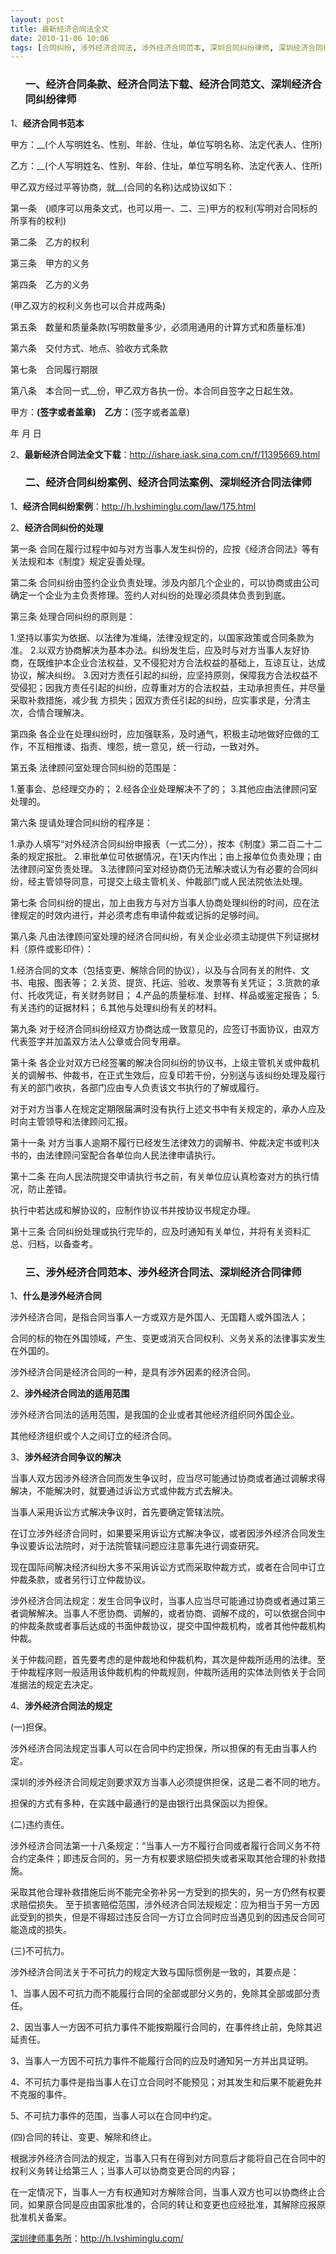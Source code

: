 ```yaml
---
layout: post
title: 最新经济合同法全文
date: 2010-11-06 10:06
tags: [合同纠纷, 涉外经济合同法, 涉外经济合同范本, 深圳合同纠纷律师, 深圳经济合同律师, 深圳经济合同法律师, 深圳经济合同纠纷律师, 经济合同条款, 经济合同法下载, 经济合同法案例, 经济合同纠纷案例, 经济合同范文]
---
```

<ol>
<h3>一、经济合同条款、经济合同法下载、经济合同范文、深圳经济合同纠纷律师</h3>
</ol>
1、<strong>经济合同书范本</strong>

甲方：__(个人写明姓名、性别、年龄、住址，单位写明名称、法定代表人、住所)

乙方：__(个人写明姓名、性别、年龄、住址，单位写明名称、法定代表人、住所)

甲乙双方经过平等协商，就__(合同的名称)达成协议如下：

第一条　(顺序可以用条文式，也可以用一、二、三)甲方的权利(写明对合同标的所享有的权利)

第二条　乙方的权利

第三条　甲方的义务

第四条　乙方的义务

(甲乙双方的权利义务也可以合并成两条)

第五条　数量和质量条款(写明数量多少，必须用通用的计算方式和质量标准)

第六条　交付方式、地点、验收方式条款

第七条　合同履行期限

第八条　本合同一式__份，甲乙双方各执一份。本合同自签字之日起生效。

甲方：__(签字或者盖章)　乙方：__(签字或者盖章)

年 月 日

2、<strong>最新经济合同法全文下载</strong>：<a href="http://ishare.iask.sina.com.cn/f/11395669.html" target="_blank">http://ishare.iask.sina.com.cn/f/11395669.html</a>
<ol>
<h3>二、经济合同纠纷案例、经济合同法案例、深圳经济合同法律师</h3>
</ol>
1、<strong>经济合同纠纷案例</strong>：<a href="http://h.lvshiminglu.com/law/175.html" target="_blank">http://h.lvshiminglu.com/law/175.html</a>

2、<strong>经济合同纠份的处理</strong>

第一条  合同在履行过程中如与对方当事人发生纠份的，应按《经济合同法》等有关法规和本《制度》规定妥善处理。

第二条  合同纠纷由签约企业负责处理。涉及内部几个企业的，可以协商或由公司确定一个企业为主负责修理。签约人对纠纷的处理必须具体负责到到底。

第三条  处理合同纠纷的原则是：

1.坚持以事实为依据、以法律为准绳，法律没规定的，以国家政策或合同条款为准。
2.以双方协商解决为基本办法。纠纷发生后，应及时与对方当事人友好协商，在既维护本企业合法权益，又不侵犯对方合法权益的基础上，互谅互让，达成协议，解决纠纷。
3.因对方责任引起的纠纷，应坚持原则，保障我方合法权益不受侵犯；因我方责任引起的纠纷，应尊重对方的合法权益，主动承担责任，并尽量采取补救措施，减少我 方损失；因双方责任引起的纠纷，应实事求是，分清主次，合情合理解决。

第四条  各企业在处理纠纷时，应加强联系，及时通气，积极主动地做好应做的工作，不互相推诿、指责、埋怨，统一意见，统一行动，一致对外。

第五条  法律顾问室处理合同纠纷的范围是：

1.董事会、总经理交办的；
2.经各企业处理解决不了的；
3.其他应由法律顾问室处理的。

第六条  提请处理合同纠纷的程序是：

1.承办人填写“对外经济合同纠纷申报表（一式二分），按本《制度》第二百二十二条的规定报批。
2.审批单位可依据情况，在1天内作出；由上报单位负责处理；由法律顾问室负责处理。
3.法律顾问室对经协商仍无法解决或认为有必要的合同纠纷，经主管领导同意，可提交上级主管机关、仲裁部门或人民法院依法处理。

第七条  合同纠纷的提出，加上由我方与对方当事人协商处理纠纷的时间，应在法律规定的时效内进行，并必须考虑有申请仲裁或记拆的足够时间。

第八条  凡由法律顾问室处理的经济合同纠纷，有关企业必须主动提供下列证据材料（原件或影印件）：

1.经济合同的文本（包括变更、解除合同的协议），以及与合同有关的附件、文书、电报、图表等；
2.关货、提货、托运、验收、发票等有关凭证；
3.货款的承付、托收凭证，有关财务财目；
4.产品的质量标准、封样、样品或鉴定报告；
5.有关违约的证据材料；
6.其他与处理纠纷有关的材料。

第九条  对于经济合同纠纷经双方协商达成一致意见的，应签订书面协议，由双方代表签字并加盖双方法人公章或合同专用章。

第十条  各企业对双方已经签署的解决合同纠纷的协议书，上级主管机关或仲裁机关的调解书、仲裁书，在正式生效后，应复印若干份，分别送与该纠纷处理及履行有关的部门收执，各部门应由专人负责该文书执行的了解或履行。

对于对方当事人在规定定期限届满时没有执行上述文书中有关规定的，承办人应及时向主管领导和法律顾问汇报。

第十一条  对方当事人逾期不履行已经发生法律效力的调解书、仲裁决定书或判决书的，由法律顾问室配合各单位向人民法律申请执行。

第十二条  在向人民法院提交申请执行书之前，有关单位应认真检查对方的执行情况，防止差错。

执行中若达成和解协议的，应制作协议书并按协议书规定办理。

第十三条  合同纠纷处理或执行完毕的，应及时通知有关单位，并将有关资料汇总、归档，以备查考。
<ol>
<h3>三、涉外经济合同范本、涉外经济合同法、深圳经济合同律师</h3>
</ol>
1、<strong>什么是涉外经济合同</strong>

涉外经济合同，是指合同当事人一方或双方是外国人、无国籍人或外国法人；

合同的标的物在外国领域，产生、变更或消灭合同权利、义务关系的法律事实发生在外国的。

涉外经济合同是经济合同的一种，是具有涉外因素的经济合同。

2、<strong>涉外经济合同法的适用范围</strong>

涉外经济合同法的适用范围，是我国的企业或者其他经济组织同外国企业。

其他经济组织或个人之间订立的经济合同。

3、<strong>涉外经济合同争议的解决</strong>

当事人双方因涉外经济合同而发生争议时，应当尽可能通过协商或者通过调解求得解决，不能解决时，就要通过诉讼方式或仲裁方式去解决。

当事人采用诉讼方式解决争议时，首先要确定管辖法院。

在订立涉外经济合同时，如果要采用诉讼方式解决争议，或者因涉外经济合同发生争议要诉讼法院时，对于法院管辖问题应注意事先进行调查研究。

现在国际间解决经济纠纷大多不采用诉讼方式而采取仲裁方式，或者在合同中订立仲裁条款，或者另行订立仲裁协议。

涉外经济合同法规定：发生合同争议时，当事人应当尽可能通过协商或者通过第三者调解解决。当事人不愿协商、调解的，或者协商、调解不成的，可以依据合同中的仲裁条款或者事后达成的书面仲裁协议，提交中国仲裁机构，或者其他仲裁机构仲裁。

关于仲裁问题，首先要考虑的是仲裁地和仲裁机构，其次是仲裁所适用的法律。至于仲裁程序则一般适用该仲裁机构的仲裁规则，仲裁所适用的实体法则依关于合同准据法的规定去决定。

4、<strong>涉外经济合同法的规定</strong>

(一)担保。

涉外经济合同法规定当事人可以在合同中约定担保，所以担保的有无由当事人约定。

深圳的涉外经济合同规定则要求双方当事人必须提供担保，这是二者不同的地方。

担保的方式有多种，在实践中最通行的是由银行出具保函以为担保。

(二)违约责任。

涉外经济合同法第一十八条规定：“当事人一方不履行合同或者履行合同义务不符合约定条件；即违反合同的，另一方有权要求赔偿损失或者采取其他合理的补救措施。

采取其他合理补救措施后尚不能完全弥补另一方受到的损失的，另一方仍然有权要求赔偿损失。
至于损害赔偿范围，涉外经济合同法规规定：应为相当于另一方因此受到的损失，但是不得超过违反合同一方订立合同时应当遇见到的因违反合同可能造成的损失。

(三)不可抗力。

涉外经济合同法关于不可抗力的规定大致与国际惯例是一致的，其要点是：

1、当事人因不可抗力而不能履行合同的全部或部分义务的，免除其全部或部分责任。

2、因当事人一方因不可抗力事件不能按期履行合同的，在事件终止前，免除其迟延责任。

3、当事人一方因不可抗力事件不能履行合同的应及时通知另一方并出具证明。

4、不可抗力事件是指当事人在订立合同时不能预见；对其发生和后果不能避免并不克服的事件。

5、不可抗力事件的范围，当事人可以在合同中约定。

(四)合同的转让、变更、解除和终止。

根据涉外经济合同法的规定，当事入只有在得到对方同意后才能将自己在合同中的权利义务转让给第三人；当事人可以协商变更合同的内容；

在一定情况下，当事人一方有权通知对方解除合同，当事人双方也可以协商终止合同，如果原合同是应由国家批准的，合同的转让和变更也应经批准，其解除应报原批准机关备案。

<a href="http://h.lvshiminglu.com/">深圳律师事务所</a>：<a href="http://h.lvshiminglu.com/">http://h.lvshiminglu.com/</a>

